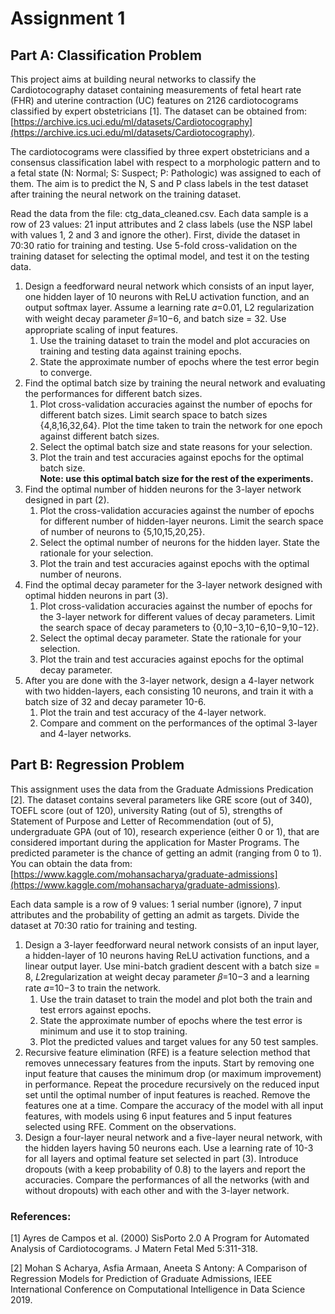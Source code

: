 # Assignment 1

## Part A: Classification Problem

This project aims at building neural networks to classify the Cardiotocography dataset containing measurements of fetal heart rate (FHR) and uterine contraction (UC) features on 2126 cardiotocograms classified by expert obstetricians [1]. The dataset can be obtained from: [https://archive.ics.uci.edu/ml/datasets/Cardiotocography](https://archive.ics.uci.edu/ml/datasets/Cardiotocography).

The cardiotocograms were classified by three expert obstetricians and a consensus classification label with respect to a morphologic pattern and to a fetal state (N: Normal; S: Suspect; P: Pathologic) was assigned to each of them. The aim is to predict the N, S and P class labels in the test dataset after training the neural network on the training dataset.

Read the data from the file: ctg_data_cleaned.csv. Each data sample is a row of 23 values: 21 input attributes and 2 class labels (use the NSP label with values 1, 2 and 3 and ignore the other). First, divide the dataset in 70:30 ratio for training and testing. Use 5-fold cross-validation on the training dataset for selecting the optimal model, and test it on the testing data.

<ol>
  <li>
    Design a feedforward neural network which consists of an input layer, one hidden layer of 10 neurons with ReLU activation function, and an output softmax layer. Assume a learning rate 𝛼=0.01, L2 regularization with weight decay parameter 𝛽=10−6, and batch size = 32. Use appropriate scaling of input features.
    <ol>
      <li> Use the training dataset to train the model and plot accuracies on training and testing data against training epochs.</li>
      <li> State the approximate number of epochs where the test error begin to converge.</li>
    </ol>
  </li>

  <li>
    Find the optimal batch size by training the neural network and evaluating the performances for different batch sizes.
    <ol>
      <li>Plot cross-validation accuracies against the number of epochs for different batch sizes. Limit search space to batch sizes {4,8,16,32,64}. Plot the time taken to train the network for one epoch against different batch sizes.</li>
      <li>Select the optimal batch size and state reasons for your selection.</li>
      <li>Plot the train and test accuracies against epochs for the optimal batch size.</li>
      <b>Note: use this optimal batch size for the rest of the experiments.</b>
    </ol>
  </li>
  <li>
    Find the optimal number of hidden neurons for the 3-layer network designed in part (2).
    <ol>
      <li>Plot the cross-validation accuracies against the number of epochs for different number of hidden-layer neurons. Limit the search space of number of neurons to {5,10,15,20,25}.</li>
      <li>Select the optimal number of neurons for the hidden layer. State the rationale for your selection.</li>
      <li>Plot the train and test accuracies against epochs with the optimal number of neurons.</li>
    </ol>
  </li>

  <li>
    Find the optimal decay parameter for the 3-layer network designed with optimal hidden neurons in part (3).
    <ol>
      <li>Plot cross-validation accuracies against the number of epochs for the 3-layer network for different values of decay parameters. Limit the search space of decay parameters to {0,10−3,10−6,10−9,10−12}.</li>
      <li>Select the optimal decay parameter. State the rationale for your selection.</li>
      <li>Plot the train and test accuracies against epochs for the optimal decay parameter.</li>
    </ol>
  </li>

  <li>
    After you are done with the 3-layer network, design a 4-layer network with two hidden-layers, each consisting 10 neurons, and train it with a batch size of 32 and decay parameter 10-6.
    <ol>
      <li>Plot the train and test accuracy of the 4-layer network.</li>
      <li>Compare and comment on the performances of the optimal 3-layer and 4-layer networks.</li>
    </ol>
  </li>
</ol>

## Part B: Regression Problem

This assignment uses the data from the Graduate Admissions Predication [2]. The dataset contains several parameters like GRE score (out of 340), TOEFL score (out of 120), university Rating (out of 5), strengths of Statement of Purpose and Letter of Recommendation (out of 5), undergraduate GPA (out of 10), research experience (either 0 or 1), that are considered important during the application for Master Programs. The predicted parameter is the chance of getting an admit (ranging from 0 to 1). You can obtain the data from:
[https://www.kaggle.com/mohansacharya/graduate-admissions](https://www.kaggle.com/mohansacharya/graduate-admissions).

Each data sample is a row of 9 values: 1 serial number (ignore), 7 input attributes and the probability of getting an admit as targets. Divide the dataset at 70:30 ratio for training and testing.

<ol>
  <li>
    Design a 3-layer feedforward neural network consists of an input layer, a hidden-layer of 10 neurons having ReLU activation functions, and a linear output layer. Use mini-batch gradient descent with a batch size = 8, 𝐿2regularization at weight decay parameter 𝛽=10−3 and a learning rate 𝛼=10−3 to train the network.
    <ol>
      <li>Use the train dataset to train the model and plot both the train and test errors against epochs.</li>
      <li>State the approximate number of epochs where the test error is minimum and use it to stop training.</li>
      <li>Plot the predicted values and target values for any 50 test samples.</li>
    </ol>
  </li>
  
  <li>
    Recursive feature elimination (RFE) is a feature selection method that removes unnecessary features from the inputs. Start by removing one input feature that causes the minimum drop (or maximum improvement) in performance. Repeat the procedure recursively on the reduced input set until the optimal number of input features is reached. Remove the features one at a time. Compare the accuracy of the model with all input features, with models using 6 input features and 5 input features selected using RFE. Comment on the observations.
  </li>
  
  <li>
    Design a four-layer neural network and a five-layer neural network, with the hidden layers having 50 neurons each. Use a learning rate of 10-3 for all layers and optimal feature set selected in part (3). Introduce dropouts (with a keep probability of 0.8) to the layers and report the accuracies. Compare the performances of all the networks (with and without dropouts) with each other and with the 3-layer network.
  </li>
  
</ol>

### References:

[1] Ayres de Campos et al. (2000) SisPorto 2.0 A Program for Automated Analysis of Cardiotocograms. J Matern Fetal Med 5:311-318.

[2] Mohan S Acharya, Asfia Armaan, Aneeta S Antony: A Comparison of Regression Models for Prediction of Graduate Admissions, IEEE International Conference on Computational Intelligence in Data Science 2019.
